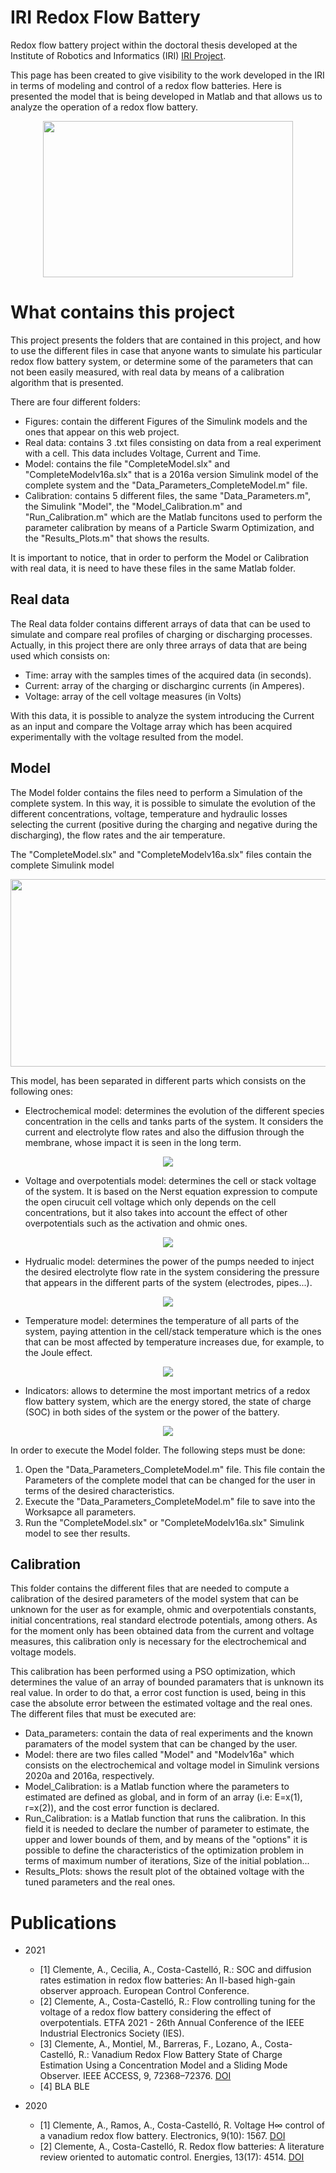 # IRI Redox Flow Battery
Redox flow battery project within the doctoral thesis developed at the Institute of Robotics and Informatics (IRI) [IRI Project](https://sites.google.com/view/flowbat2021iri/pti-flowbat-iri?authuser=0).

This page has been created to give visibility to the work developed in the IRI in terms of modeling and control of a redox flow batteries. Here is presented the model that is being developed in Matlab and that allows us to analyze the operation of a redox flow battery.

<p align="center">
  <img width="400" height="250" src="https://github.com/AlecleonUPC/IRI-Redox-Flow-Battery/blob/master/Project_GITHUB/Figures/RFB_Scheme.JPG">
</p>

# What contains this project
This project presents the folders that are contained in this project, and how to use the different files in case that anyone wants to simulate his particular redox flow battery system, or determine some of the parameters that can not been easily measured, with real data by means of a calibration algorithm that is presented.

There are four different folders:
- Figures: contain the different Figures of the Simulink models and the ones that appear on this web project.
- Real data: contains 3 .txt files consisting on data from a real experiment with a cell. This data includes Voltage, Current and Time.
- Model: contains the file "CompleteModel.slx" and "CompleteModelv16a.slx" that is a 2016a version Simulink model of the complete system and the "Data_Parameters_CompleteModel.m" file.
- Calibration: contains 5 different files, the same "Data_Parameters.m", the Simulink "Model", the "Model_Calibration.m" and "Run_Calibration.m" which are the Matlab funcitons used to perform the parameter calibration by means of a Particle Swarm Optimization, and the "Results_Plots.m" that shows the results.

It is important to notice, that in order to perform the Model or Calibration with real data, it is need to have these files in the same Matlab folder.

## Real data
The Real data folder contains different arrays of data that can be used to simulate and compare real profiles of charging or discharging processes. Actually, in this project there are only three arrays of data that are being used which consists on:
- Time: array with the samples times of the acquired data (in seconds).
- Current: array of the charging or discharginc currents (in Amperes).
- Voltage: array of the cell voltage measures (in Volts)

With this data, it is possible to analyze the system introducing the Current as an input and compare the Voltage array which has been acquired experimentally with the voltage resulted from the model.

## Model
The Model folder contains the files need to perform a Simulation of the complete system. In this way, it is possible to simulate the evolution of the different concentrations, voltage, temperature and hydraulic losses selecting the current (positive during the charging and negative during the discharging), the flow rates and the air temperature.

The "CompleteModel.slx" and "CompleteModelv16a.slx" files contain the complete Simulink model
<p align="center">
  <img width="700" height="300" src="https://github.com/AlecleonUPC/IRI-Redox-Flow-Battery/blob/master/Project_GITHUB/Figures/CompleteModel.JPG">
</p>

This model, has been separated in different parts which consists on the following ones:

- Electrochemical model: determines the evolution of the different species concentration in the cells and tanks parts of the system. It considers the current and electrolyte flow rates and also the diffusion through the membrane, whose impact it is seen in the long term.
<p align="center">
  <img  src="https://github.com/AlecleonUPC/IRI-Redox-Flow-Battery/blob/master/Project_GITHUB/Figures/ElectrochemicalModel.JPG">
</p>

- Voltage and overpotentials model: determines the cell or stack voltage of the system. It is based on the Nerst equation expression to compute the open cirucuit cell voltage which only depends on the cell concentrations, but it also takes into account the effect of other overpotentials such as the activation and ohmic ones.
<p align="center">
  <img src="https://github.com/AlecleonUPC/IRI-Redox-Flow-Battery/blob/master/Project_GITHUB/Figures/Voltages.JPG">
</p>

- Hydrualic model: determines the power of the pumps needed to inject the desired electrolyte flow rate in the system considering the pressure that appears in the different parts of the system (electrodes, pipes...).
<p align="center">
  <img src="https://github.com/AlecleonUPC/IRI-Redox-Flow-Battery/blob/master/Project_GITHUB/Figures/HydraulicPressure.JPG">
</p>

- Temperature model: determines the temperature of all parts of the system, paying attention in the cell/stack temperature which is the ones that can be most affected  by temperature increases due, for example, to the Joule effect.
<p align="center">
  <img src="https://github.com/AlecleonUPC/IRI-Redox-Flow-Battery/blob/master/Project_GITHUB/Figures/ThermalModel.JPG">
</p>

- Indicators: allows to determine the most important metrics of a redox flow battery system, which are the energy stored, the state of charge (SOC) in both sides of the system or the power of the battery.
<p align="center">
  <img src="https://github.com/AlecleonUPC/IRI-Redox-Flow-Battery/blob/master/Project_GITHUB/Figures/Indicators.JPG">
</p>

In order to execute the Model folder. The following steps must be done:

1. Open the "Data_Parameters_CompleteModel.m" file. This file contain the Parameters of the complete model that can be changed for the user in terms of the desired characteristics.
2. Execute the "Data_Parameters_CompleteModel.m" file to save into the Worksapce all parameters.
3. Run the "CompleteModel.slx" or "CompleteModelv16a.slx" Simulink model to see ther results.


## Calibration
This folder contains the different files that are needed to compute a calibration of the desired parameters of the model system that can be unknown for the user as for example, ohmic and overpotentials constants, initial concentrations, real standard electrode potentials, among others. As for the moment only has been obtained data from the current and voltage measures, this calibration only is necessary for the electrochemical and voltage models. 

This calibration has been performed using a PSO optimization, which determines the value of an array of bounded paramaters that is unknown its real value. In order to do that, a error cost function is used, being in this case the absolute error between the estimated voltage and the real ones. The different files that must be executed are:

- Data_parameters: contain the data of real experiments and the known paramaters of the model system that can be changed by the user.
- Model: there are two files called "Model" and "Modelv16a" which consists on the electrochemical and voltage model in Simulink versions 2020a and 2016a, respectively.
- Model_Calibration: is a Matlab function where the parameters to estimated are defined as global, and in form of an array (i.e: E=x(1), r=x(2)), and the cost error function is declared.
- Run_Calibration: is a Matlab function that runs the calibration. In this field it is needed to declare the number of parameter to estimate, the upper and lower bounds of them, and by means of the "options" it is possible to define the characteristics of the optimization problem in terms of maximum number of iterations, Size of the initial poblation...
- Results_Plots: shows the result plot of the obtained voltage with the tuned parameters and the real ones.

# Publications

- 2021
  - [1] Clemente, A., Cecilia, A., Costa-Castelló, R.: SOC and diffusion rates estimation in redox flow batteries: An II-based high-gain observer approach. European Control Conference.
  - [2] Clemente, A., Costa-Castelló, R.: Flow controlling tuning for the voltage of a redox flow battery considering the effect of overpotentials. ETFA 2021 - 26th Annual Conference of the IEEE Industrial Electronics Society (IES).
  - [3] Clemente, A., Montiel, M., Barreras, F., Lozano, A., Costa-Castelló, R.: Vanadium Redox Flow Battery State of Charge Estimation Using a Concentration Model and a Sliding Mode Observer. IEEE ACCESS, 9, 72368–72376. [DOI](https://ieeexplore.ieee.org/document/9427541/)
  - [4] BLA BLE
 
- 2020
  - [1] Clemente, A., Ramos, A., Costa-Castelló, R. Voltage H∞ control of a vanadium redox flow battery. Electronics, 9(10): 1567. [DOI](https://doi.org/10.3390/electronics9101567)
  - [2] Clemente, A., Costa-Castelló, R. Redox flow batteries: A literature review oriented to automatic control. Energies, 13(17): 4514. [DOI](https://doi.org/10.3390/en13174514)
